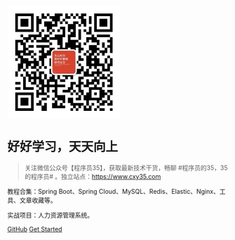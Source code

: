 ![logo](images/config/cxy35_258.jpg)

# 好好学习，天天向上

> 关注微信公众号【程序员35】，获取最新技术干货，畅聊 #程序员的35，35的程序员# 。独立站点：https://www.cxy35.com

教程合集：Spring Boot、Spring Cloud、MySQL、Redis、Elastic、Nginx、工具、文章收藏等。

实战项目：人力资源管理系统。

[GitHub](https://github.com/cxy35)
[Get Started](README.md)
